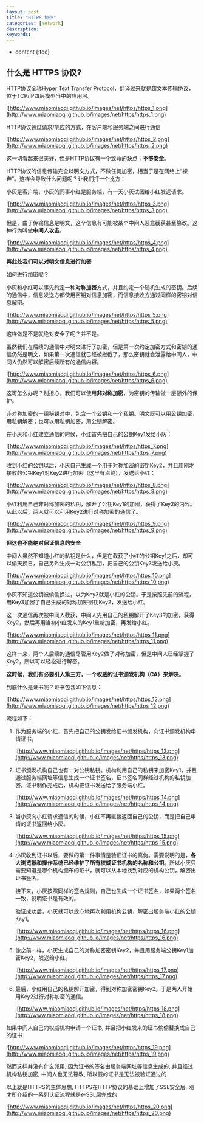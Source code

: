 ```yaml
---
layout: post
title: "HTTPS 协议"
categories: [Network]
description:
keywords:
---
```


* content
{:toc}


## 什么是 HTTPS 协议?

HTTP协议全称Hyper Text Transfer Protocol，翻译过来就是超文本传输协议，位于TCP/IP四层模型当中的应用层。

![http://www.miaomiaoqi.github.io/images/net/https/https_1.png](http://www.miaomiaoqi.github.io/images/net/https/https_1.png)

HTTP协议通过请求/响应的方式，在客户端和服务端之间进行通信

![http://www.miaomiaoqi.github.io/images/net/https/https_2.png](http://www.miaomiaoqi.github.io/images/net/https/https_2.png)

这一切看起来很美好，但是HTTP协议有一个致命的缺点：**不够安全**。

HTTP协议的信息传输完全以明文方式，不做任何加密，相当于是在网络上“裸奔”。这样会导致什么问题呢？让我们打一个比方：

小灰是客户端，小灰的同事小红是服务端，有一天小灰试图给小红发送请求。

![http://www.miaomiaoqi.github.io/images/net/https/https_3.png](http://www.miaomiaoqi.github.io/images/net/https/https_3.png)

但是，由于传输信息是明文，这个信息有可能被某个中间人恶意截获甚至篡改。这种行为叫做**中间人攻击**。

![http://www.miaomiaoqi.github.io/images/net/https/https_4.png](http://www.miaomiaoqi.github.io/images/net/https/https_4.png)

**再此处我们可以对明文信息进行加密**

如何进行加密呢？

小灰和小红可以事先约定一种**对称加密**方式，并且约定一个随机生成的密钥。后续的通信中，信息发送方都使用密钥对信息加密，而信息接收方通过同样的密钥对信息解密。

![http://www.miaomiaoqi.github.io/images/net/https/https_5.png](http://www.miaomiaoqi.github.io/images/net/https/https_5.png)

这样做是不是就绝对安全了呢？并不是。

虽然我们在后续的通信中对明文进行了加密，但是第一次约定加密方式和密钥的通信仍然是明文，如果第一次通信就已经被拦截了，那么密钥就会泄露给中间人，中间人仍然可以解密后续所有的通信内容。

![http://www.miaomiaoqi.github.io/images/net/https/https_6.png](http://www.miaomiaoqi.github.io/images/net/https/https_6.png)

这可怎么办呢？别担心，我们可以使用**非对称加密**，为密钥的传输做一层额外的保护。

非对称加密的一组秘钥对中，包含一个公钥和一个私钥。明文既可以用公钥加密，用私钥解密；也可以用私钥加密，用公钥解密。

在小灰和小红建立通信的时候，小红首先把自己的公钥Key1发给小灰：

![http://www.miaomiaoqi.github.io/images/net/https/https_7.png](http://www.miaomiaoqi.github.io/images/net/https/https_7.png)

收到小红的公钥以后，小灰自己生成一个用于对称加密的密钥Key2，并且用刚才接收的公钥Key1对Key2进行加密（这里有点绕），发送给小红：

![http://www.miaomiaoqi.github.io/images/net/https/https_8.png](http://www.miaomiaoqi.github.io/images/net/https/https_8.png)

小红利用自己非对称加密的私钥，解开了公钥Key1的加密，获得了Key2的内容。从此以后，两人就可以利用Key2进行对称加密的通信了。

![http://www.miaomiaoqi.github.io/images/net/https/https_9.png](http://www.miaomiaoqi.github.io/images/net/https/https_9.png)

**但这也不能绝对保证信息的安全**

中间人虽然不知道小红的私钥是什么，但是在截获了小红的公钥Key1之后，却可以偷天换日，自己另外生成一对公钥私钥，把自己的公钥Key3发送给小灰。

![http://www.miaomiaoqi.github.io/images/net/https/https_10.png](http://www.miaomiaoqi.github.io/images/net/https/https_10.png)

小灰不知道公钥被偷偷换过，以为Key3就是小红的公钥。于是按照先前的流程，用Key3加密了自己生成的对称加密密钥Key2，发送给小红。

这一次通信再次被中间人截获，中间人先用自己的私钥解开了Key3的加密，获得Key2，然后再用当初小红发来的Key1重新加密，再发给小红。

![http://www.miaomiaoqi.github.io/images/net/https/https_11.png](http://www.miaomiaoqi.github.io/images/net/https/https_11.png)

这样一来，两个人后续的通信尽管用Key2做了对称加密，但是中间人已经掌握了Key2，所以可以轻松进行解密。

**这时候，我们有必要引入第三方，一个权威的证书颁发机构（CA）来解决。**

到底什么是证书呢？证书包含如下信息：

![http://www.miaomiaoqi.github.io/images/net/https/https_12.png](http://www.miaomiaoqi.github.io/images/net/https/https_12.png)

流程如下：

1. 作为服务端的小红，首先把自己的公钥发给证书颁发机构，向证书颁发机构申请证书。

	![http://www.miaomiaoqi.github.io/images/net/https/https_13.png](http://www.miaomiaoqi.github.io/images/net/https/https_13.png)

2. 证书颁发机构自己也有一对公钥私钥。机构利用自己的私钥来加密Key1，并且通过服务端网址等信息生成一个证书签名，证书签名同样经过机构的私钥加密。证书制作完成后，机构把证书发送给了服务端小红。

	![http://www.miaomiaoqi.github.io/images/net/https/https_14.png](http://www.miaomiaoqi.github.io/images/net/https/https_14.png)

3. 当小灰向小红请求通信的时候，小红不再直接返回自己的公钥，而是把自己申请的证书返回给小灰。

	![http://www.miaomiaoqi.github.io/images/net/https/https_15.png](http://www.miaomiaoqi.github.io/images/net/https/https_15.png)

3. 小灰收到证书以后，要做的第一件事情是验证证书的真伪。需要说明的是，**各大浏览器和操作系统已经维护了所有权威证书机构的名称和公钥**。所以小灰只需要知道是哪个机构颁布的证书，就可以从本地找到对应的机构公钥，解密出证书签名。

	接下来，小灰按照同样的签名规则，自己也生成一个证书签名，如果两个签名一致，说明证书是有效的。

	验证成功后，小灰就可以放心地再次利用机构公钥，解密出服务端小红的公钥Key1。

	![http://www.miaomiaoqi.github.io/images/net/https/https_16.png](http://www.miaomiaoqi.github.io/images/net/https/https_16.png)

3. 像之前一样，小灰生成自己的对称加密密钥Key2，并且用服务端公钥Key1加密Key2，发送给小红。

	![http://www.miaomiaoqi.github.io/images/net/https/https_17.png](http://www.miaomiaoqi.github.io/images/net/https/https_17.png)

3. 最后，小红用自己的私钥解开加密，得到对称加密密钥Key2。于是两人开始用Key2进行对称加密的通信。

	![http://www.miaomiaoqi.github.io/images/net/https/https_18.png](http://www.miaomiaoqi.github.io/images/net/https/https_18.png)

如果中间人自己向权威机构申请一个证书, 并且把小红发来的证书偷偷替换成自己的证书

![http://www.miaomiaoqi.github.io/images/net/https/https_19.png](http://www.miaomiaoqi.github.io/images/net/https/https_19.png)

然而这样并没有什么卵用, 因为证书的签名由服务端网址等信息生成的, 并且经过机构私钥加密, 中间人也无法篡改, 所以假的证书是无法被验证通过的



以上就是HTTPS的主体思想, HTTPS在HTTP协议的基础上增加了SSL安全层, 刚才所介绍的一系列认证流程就是在SSL层完成的

![http://www.miaomiaoqi.github.io/images/net/https/https_20.png](http://www.miaomiaoqi.github.io/images/net/https/https_20.png)